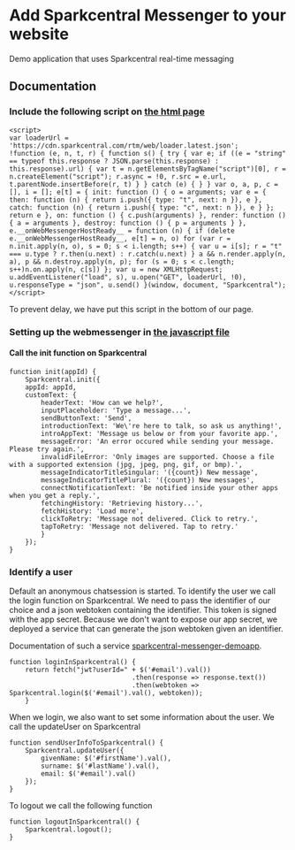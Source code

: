 # Add Sparkcentral Messenger to your website
Demo application that uses Sparkcentral real-time messaging

## Documentation
### Include the following script on [the html page](../src/main/resources/static/index.html)
```
<script>
var loaderUrl = 'https://cdn.sparkcentral.com/rtm/web/loader.latest.json';
!function (e, n, t, r) { function s() { try { var e; if ((e = "string" == typeof this.response ? JSON.parse(this.response) : this.response).url) { var t = n.getElementsByTagName("script")[0], r = n.createElement("script"); r.async = !0, r.src = e.url, t.parentNode.insertBefore(r, t) } } catch (e) { } } var o, a, p, c = [], i = []; e[t] = { init: function () { o = arguments; var e = { then: function (n) { return i.push({ type: "t", next: n }), e }, catch: function (n) { return i.push({ type: "c", next: n }), e } }; return e }, on: function () { c.push(arguments) }, render: function () { a = arguments }, destroy: function () { p = arguments } }, e.__onWebMessengerHostReady__ = function (n) { if (delete e.__onWebMessengerHostReady__, e[t] = n, o) for (var r = n.init.apply(n, o), s = 0; s < i.length; s++) { var u = i[s]; r = "t" === u.type ? r.then(u.next) : r.catch(u.next) } a && n.render.apply(n, a), p && n.destroy.apply(n, p); for (s = 0; s < c.length; s++)n.on.apply(n, c[s]) }; var u = new XMLHttpRequest; u.addEventListener("load", s), u.open("GET", loaderUrl, !0), u.responseType = "json", u.send() }(window, document, "Sparkcentral");
</script>
```
To prevent delay, we have put this script in the bottom of our page.
### Setting up the webmessenger in [the javascript file](../src/main/resources/static/js/app.js)
#### Call the init function on Sparkcentral
````
function init(appId) {
    Sparkcentral.init({
    appId: appId,
    customText: {
        headerText: 'How can we help?',
        inputPlaceholder: 'Type a message...',
        sendButtonText: 'Send',
        introductionText: 'We\'re here to talk, so ask us anything!',
        introAppText: 'Message us below or from your favorite app.',
        messageError: 'An error occured while sending your message. Please try again.',
        invalidFileError: 'Only images are supported. Choose a file with a supported extension (jpg, jpeg, png, gif, or bmp).',
        messageIndicatorTitleSingular: '({count}) New message',
        messageIndicatorTitlePlural: '({count}) New messages',
        connectNotificationText: 'Be notified inside your other apps when you get a reply.',
        fetchingHistory: 'Retrieving history...',
        fetchHistory: 'Load more',
        clickToRetry: 'Message not delivered. Click to retry.',
        tapToRetry: 'Message not delivered. Tap to retry.'
        }
    });
}
````
### Identify a user
Default an anonymous chatsession is started. To identify the user we call the login function on Sparkcentral. We need to pass the identifier of our choice and a json webtoken containing the identifier. This token is signed with the app secret. Because we don't want to expose our app secret, we deployed a service that can generate the json webtoken given an identifier.

Documentation of such a service [sparkcentral-messenger-demoapp](JWTGENERATOR.md).

```
function loginInSparkcentral() {
    return fetch("jwt?userId=" + $('#email').val())
                               .then(response => response.text())
                               .then(webtoken => Sparkcentral.login($('#email').val(), webtoken));
    }
```
When we login, we also want to set some information about the user. We call the updateUser on Sparkcentral
```
function sendUserInfoToSparkcentral() {
    Sparkcentral.updateUser({
        givenName: $('#firstName').val(),
        surname: $('#lastName').val(),
        email: $('#email').val()
    });
}
```
To logout we call the following function
```
function logoutInSparkcentral() {
    Sparkcentral.logout();
}
